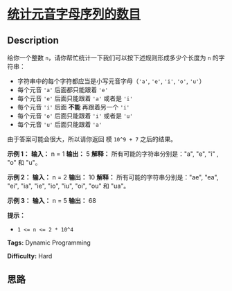 # [统计元音字母序列的数目][title]

## Description

给你一个整数 `n`，请你帮忙统计一下我们可以按下述规则形成多少个长度为 `n` 的字符串：

  * 字符串中的每个字符都应当是小写元音字母（`'a'`, `'e'`, `'i'`, `'o'`, `'u'`）
  * 每个元音 `'a'` 后面都只能跟着 `'e'`
  * 每个元音 `'e'` 后面只能跟着 `'a'` 或者是 `'i'`
  * 每个元音 `'i'` 后面  **不能** 再跟着另一个 `'i'`
  * 每个元音 `'o'` 后面只能跟着 `'i'` 或者是 `'u'`
  * 每个元音 `'u'` 后面只能跟着 `'a'`

由于答案可能会很大，所以请你返回 模 `10^9 + 7` 之后的结果。



**示例 1：**
            **输入：** n = 1    **输出：** 5    **解释：** 所有可能的字符串分别是："a", "e", "i" , "o" 和 "u"。    

**示例 2：**
            **输入：** n = 2    **输出：** 10    **解释：** 所有可能的字符串分别是："ae", "ea", "ei", "ia", "ie", "io", "iu", "oi", "ou" 和 "ua"。    

**示例 3：**
            **输入：** n = 5    **输出：** 68



**提示：**

  * `1 <= n <= 2 * 10^4`


**Tags:** Dynamic Programming

**Difficulty:** Hard

## 思路

[title]: https://leetcode-cn.com/problems/count-vowels-permutation
